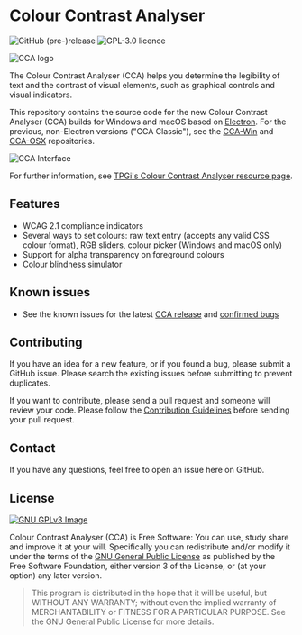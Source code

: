 # Colour Contrast Analyser
![GitHub (pre-)release](https://img.shields.io/github/release/thepaciellogroup/ccae/all.svg)
![GPL-3.0 licence](https://img.shields.io/github/license/thepaciellogroup/ccae.svg)

![CCA logo](build/96x96.png)

The Colour Contrast Analyser (CCA) helps you determine the legibility of text and the contrast of visual elements, such as graphical controls and visual indicators.

This repository contains the source code for the new Colour Contrast Analyser (CCA) builds for Windows and macOS based on [Electron](https://electronjs.org/). For the previous, non-Electron versions ("CCA Classic"), see the [CCA-Win](https://github.com/ThePacielloGroup/CCA-Win) and [CCA-OSX](https://github.com/ThePacielloGroup/CCA-OSX) repositories.

![CCA Interface](cca.png)

For further information, see [TPGi's Colour Contrast Analyser resource page](https://www.tpgi.com/color-contrast-checker/).

## Features
- WCAG 2.1 compliance indicators
- Several ways to set colours: raw text entry (accepts any valid CSS colour format), RGB sliders, colour picker (Windows and macOS only)
- Support for alpha transparency on foreground colours
- Colour blindness simulator

## Known issues
- See the known issues for the latest [CCA release](https://github.com/ThePacielloGroup/CCAe/releases) and [confirmed bugs](https://github.com/ThePacielloGroup/CCAe/issues?q=is%3Aissue+is%3Aopen+label%3Abug)

## Contributing
If you have an idea for a new feature, or if you found a bug, please submit a GitHub issue. Please search the existing issues before submitting to
prevent duplicates.

If you want to contribute, please send a pull request and someone will review your code. Please
follow the [Contribution
Guidelines](CONTRIBUTING.md)
before sending your pull request.

## Contact
If you have any questions, feel free to open an issue here on GitHub.  

## License
[![GNU GPLv3 Image](https://www.gnu.org/graphics/gplv3-127x51.png)](http://www.gnu.org/licenses/gpl-3.0.en.html)  

Colour Contrast Analyser (CCA) is Free Software: You can use, study share and improve it at your
will. Specifically you can redistribute and/or modify it under the terms of the
[GNU General Public License](https://www.gnu.org/licenses/gpl.html) as
published by the Free Software Foundation, either version 3 of the License, or
(at your option) any later version.

> This program is distributed in the hope that it will be useful, but WITHOUT ANY WARRANTY; without even the implied warranty of MERCHANTABILITY or FITNESS FOR A PARTICULAR PURPOSE. See the GNU General Public License for more details.
